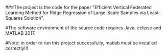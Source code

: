 ###The project is the code for the paper "Efficient Vertical Federated Learning Method for Ridge Regression of Large-Scale Samples via Least-Squares Solution".

#The software environment of the source code requires Java, eclipse and MATLAB 2017.

#Note: in order to run this project successfully, matlab must be installed correctly!!!

